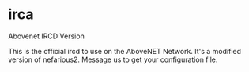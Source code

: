 # irca
Abovenet IRCD Version

This is the official ircd to use on the AboveNET Network. It's a modified version of nefarious2.
Message us to get your configuration file. 
